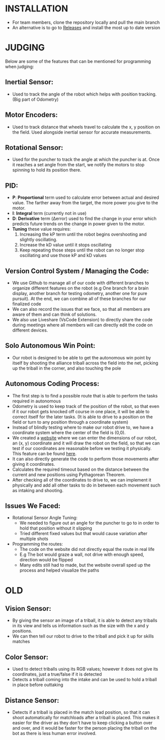# INSTALLATION
- For team members, clone the repository locally and pull the main branch
- An alternative is to go to [Releases](https://github.com/Edison611/2055A/releases) and install the most up to date version

# JUDGING
Below are some of the features that can be mentioned for programming when judging:

## Inertial Sensor:
- Used to track the angle of the robot which helps with position tracking. (Big part of Odometry)

## Motor Encoders:
- Used to track distance that wheels travel to calculate the x, y position on the field. Used alongside inertial sensor for accurate measurements.

## Rotational Sensor:
- Used for the puncher to track the angle at which the puncher is at. Once it reaches a set angle from the start, we notify the motors to stop spinning to hold its position there.

## PID:
- **P**: **Proportional** term used to calculate error between actual and desired value. The farther away from the target, the more power you give to the motor.
- **I**: **Integral** term (currently not in use)
- **D**: **Derivative** term (Δerror) used to find the change in your error which predicts future trends on the change in power given to the motor.
- **Tuning** these value requires:
    1. Increasing the kP term until the robot begins overshooting and slightly oscillating.
    2. Increase the kD value until it stops oscillating
    3. Keep repeating those steps until the robot can no longer stop oscillating and use those kP and kD values

## Version Control System / Managing the Code:
- We use Github to manage all of our code with different branches to organize different features on the robot (e.g One branch for a brain display, another branch for testing odometry, another one for pure pursuit). At the end, we can combine all of these branches for our finalized code
- We can also record the issues that we face, so that all members are aware of them and can think of solutions.
- We also use Liveshare (VsCode Extension) to directly share the code during meetings where all members will can directly edit the code on different devices. 

## Solo Autonomous Win Point:
- Our robot is designed to be able to get the autonomous win point by itself by shooting the alliance triball across the field into the net, picking up the triball in the corner, and also touching the pole

## Autonomous Coding Process:
- The first step is to find a possible route that is able to perform the tasks required in autonomous
- Odometry is used to keep track of the position of the robot, so that even if it our robot gets knocked off course in one place, it will be able to correct itself for the later tasks. (It is able to drive to a position on the field or turn to any position through a coordinate system)
- Instead of blindly testing where to make our robot drive to, we have a coordinate system where the center of the field is (0,0).
- We created a [website](https://capybaras-2055.vercel.app/) where we can enter the dimensions of our robot, an (x, y) coordinate and it will draw the robot on the field, so that we can test if our coordinates are reasonable before we testing it physically. This feature can be found [here](https://capybaras-2055.vercel.app/#/tracker/).
- It can also directly generate the code to perform those movements after giving it coordinates.
- Calculates the required timeout based on the distance between the current and new positions using Pythagorean Theorem.
- After checking all of the coordinates to drive to, we can implement it physically and add all other tasks to do in between each movement such as intaking and shooting.

## Issues We Faced:
- Rotational Sensor Angle Tuning:
  - We needed to figure out an angle for the puncher to go to in order to hold that position without it slipping
  - Tried different fixed values but that would cause variation after multiple shots
- Programming the routes:
  - The code on the website did not directly equal the route in real life
  - E.g The bot would graze a wall, not drive with enough speed, direction would be flipped
  - Many edits still had to made, but the website overall sped up the process and helped visualize the paths

# OLD
## Vision Sensor:
- By giving the sensor an image of a triball, it is able to detect any triballs in its view and tells us information such as the size with the x and y positions.
- We can then tell our robot to drive to the triball and pick it up for skills matches

## Color Sensor:
- Used to detect triballs using its RGB values; however it does not give its coordinates, just a true/false if it is detected
- Detects a triball coming into the intake and can be used to hold a triball in place before outtaking

## Distance Sensor:
- Detects if a triball is placed in the match load position, so that it can shoot automatically for matchloads after a triball is placed. This makes it easier for the driver as they don't have to keep clicking a button over and over, and it would be faster for the person placing the triball on the bot as there is less human error involved.

